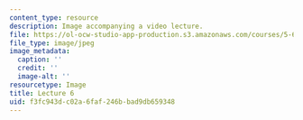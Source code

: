 ```yaml
---
content_type: resource
description: Image accompanying a video lecture.
file: https://ol-ocw-studio-app-production.s3.amazonaws.com/courses/5-60-thermodynamics-kinetics-spring-2008/f3fc943dc02a6faf246bbad9db659348_lec06_th.jpg
file_type: image/jpeg
image_metadata:
  caption: ''
  credit: ''
  image-alt: ''
resourcetype: Image
title: Lecture 6
uid: f3fc943d-c02a-6faf-246b-bad9db659348
---
```

